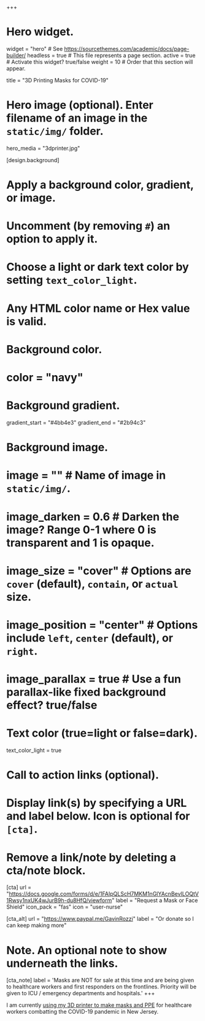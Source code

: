 +++
# Hero widget.
widget = "hero"  # See https://sourcethemes.com/academic/docs/page-builder/
headless = true  # This file represents a page section.
active = true  # Activate this widget? true/false
weight = 10  # Order that this section will appear.

title = "3D Printing Masks for COVID-19"

# Hero image (optional). Enter filename of an image in the `static/img/` folder.
hero_media = "3dprinter.jpg"

[design.background]
  # Apply a background color, gradient, or image.
  #   Uncomment (by removing `#`) an option to apply it.
  #   Choose a light or dark text color by setting `text_color_light`.
  #   Any HTML color name or Hex value is valid.

  # Background color.
  # color = "navy"
  
  # Background gradient.
  gradient_start = "#4bb4e3"
  gradient_end = "#2b94c3"
  
  # Background image.
  # image = ""  # Name of image in `static/img/`.
  # image_darken = 0.6  # Darken the image? Range 0-1 where 0 is transparent and 1 is opaque.
  # image_size = "cover"  #  Options are `cover` (default), `contain`, or `actual` size.
  # image_position = "center"  # Options include `left`, `center` (default), or `right`.
  # image_parallax = true  # Use a fun parallax-like fixed background effect? true/false
  
  # Text color (true=light or false=dark).
  text_color_light = true

# Call to action links (optional).
#   Display link(s) by specifying a URL and label below. Icon is optional for `[cta]`.
#   Remove a link/note by deleting a cta/note block.
[cta]
  url = "https://docs.google.com/forms/d/e/1FAIpQLScH7MKM1nGlYAcnBevILOQtV1Rwsy1nxUK4wJurB9h-du8HfQ/viewform"
  label = "Request a Mask or Face Shield"
  icon_pack = "fas"
  icon = "user-nurse"
  
[cta_alt]
  url = "https://www.paypal.me/GavinRozzi"
  label = "Or donate so I can keep making more"

# Note. An optional note to show underneath the links.
[cta_note]
  label = 'Masks are NOT for sale at this time and are being given to healthcare workers and first responders on the frontlines. Priority will be given to ICU / emergency departments and hospitals.'
+++

I am currently [using my 3D printer to make masks and PPE](https://stockton.edu/news/2020/data-science-major-prints-protective-masks-for-health-care-workers.html) for healthcare workers combatting the COVID-19 pandemic in New Jersey.
